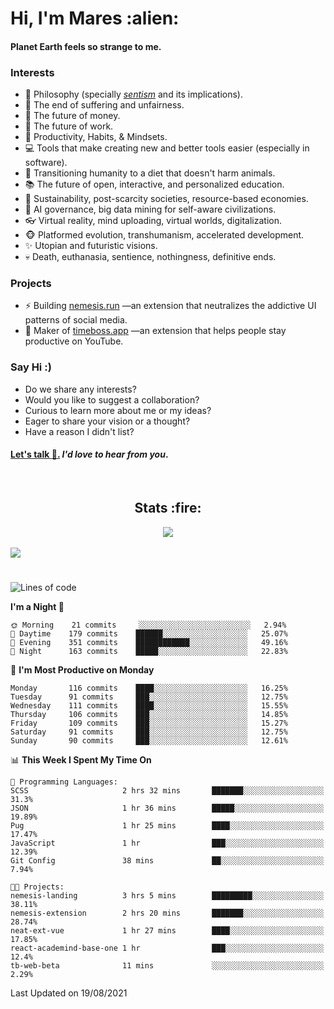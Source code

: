 <h1>Hi, I'm Mares :alien:</h1>

#### Planet Earth feels so strange to me.

### **Interests**

- 🌊 Philosophy (specially [_sentism_][sentismmedium] and its implications).
- 🎯 The end of suffering and unfairness.
- 💸 The future of money.
- 💼 The future of work.
- 🧠 Productivity, Habits, & Mindsets.
- 💻 Tools that make creating new and better tools easier (especially in software).
- 🥗 Transitioning humanity to a diet that doesn't harm animals.
- 📚 The future of open, interactive, and personalized education.
- 🌱 Sustainability, post-scarcity societies, resource-based economies.
- 🤖 AI governance, big data mining for self-aware civilizations.
- 👓 Virtual reality, mind uploading, virtual worlds, digitalization.
- 🐵 Platformed evolution, transhumanism, accelerated development.
- ✨ Utopian and futuristic visions.
- 💀 Death, euthanasia, sentience, nothingness, definitive ends.


### **Projects**

- ⚡ Building [nemesis.run](https://nemesis.run) —an extension that neutralizes the addictive UI patterns of social media.
- 💎 Maker of [timeboss.app](https://timeboss.app) —an extension that helps people stay productive on YouTube.


### **Say Hi :)**

- Do we share any interests?
- Would you like to suggest a collaboration?
- Curious to learn more about me or my ideas?
- Eager to share your vision or a thought?
- Have a reason I didn't list?

#### [Let's talk :wave:.](mailto:mareszhar@gmail.com) _I'd love to hear from you_.

[sentismmedium]: https://medium.com/@mareszhar/born-a-prisoner-a-reflection-about-life-its-struggles-and-a-plan-to-escape-d8566ce9b026

<br>

<h2 align="center">Stats :fire:</h2>

<div align="center">
  <img src="https://github-readme-streak-stats.herokuapp.com?user=mareszhar&theme=black-ice&hide_border=true&stroke=FFFFFF15&ring=DF8FFE&fire=DF8FFE&currStreakLabel=DF8FFE&background=1A232A&currStreakNum=86FFAB">
</div>

<!-- Add or remove this: &dates=B1AAB3FF at the end of the streak stats URL if they get bugged and aren't updating -->

<br>

<img src="https://activity-graph.herokuapp.com/graph?username=mareszhar&theme=nord&bg_color=00000000&color=979797&line=DF8FFE&point=00000000&area=true&hide_border=true">

<br>

<h1></h1>

<!--START_SECTION:waka-->
![Lines of code](https://img.shields.io/badge/From%20Hello%20World%20I%27ve%20Written-127181%20lines%20of%20code-blue)

**I'm a Night 🦉** 

```text
🌞 Morning    21 commits     ░░░░░░░░░░░░░░░░░░░░░░░░░   2.94% 
🌆 Daytime    179 commits    ██████░░░░░░░░░░░░░░░░░░░   25.07% 
🌃 Evening    351 commits    ████████████░░░░░░░░░░░░░   49.16% 
🌙 Night      163 commits    █████░░░░░░░░░░░░░░░░░░░░   22.83%

```
📅 **I'm Most Productive on Monday** 

```text
Monday       116 commits    ████░░░░░░░░░░░░░░░░░░░░░   16.25% 
Tuesday      91 commits     ███░░░░░░░░░░░░░░░░░░░░░░   12.75% 
Wednesday    111 commits    ████░░░░░░░░░░░░░░░░░░░░░   15.55% 
Thursday     106 commits    ███░░░░░░░░░░░░░░░░░░░░░░   14.85% 
Friday       109 commits    ███░░░░░░░░░░░░░░░░░░░░░░   15.27% 
Saturday     91 commits     ███░░░░░░░░░░░░░░░░░░░░░░   12.75% 
Sunday       90 commits     ███░░░░░░░░░░░░░░░░░░░░░░   12.61%

```


📊 **This Week I Spent My Time On** 

```text
💬 Programming Languages: 
SCSS                     2 hrs 32 mins       ███████░░░░░░░░░░░░░░░░░░   31.3% 
JSON                     1 hr 36 mins        █████░░░░░░░░░░░░░░░░░░░░   19.89% 
Pug                      1 hr 25 mins        ████░░░░░░░░░░░░░░░░░░░░░   17.47% 
JavaScript               1 hr                ███░░░░░░░░░░░░░░░░░░░░░░   12.39% 
Git Config               38 mins             ██░░░░░░░░░░░░░░░░░░░░░░░   7.94%

🐱‍💻 Projects: 
nemesis-landing          3 hrs 5 mins        █████████░░░░░░░░░░░░░░░░   38.11% 
nemesis-extension        2 hrs 20 mins       ███████░░░░░░░░░░░░░░░░░░   28.74% 
neat-ext-vue             1 hr 27 mins        ████░░░░░░░░░░░░░░░░░░░░░   17.85% 
react-academind-base-one 1 hr                ███░░░░░░░░░░░░░░░░░░░░░░   12.4% 
tb-web-beta              11 mins             ░░░░░░░░░░░░░░░░░░░░░░░░░   2.29%

```


 Last Updated on 19/08/2021
<!--END_SECTION:waka-->

